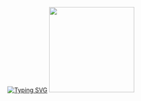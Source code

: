 <body id="main" background=orange>
  <div id="header" align="center">
    <a href="https://git.io/typing-svg"><img src="https://readme-typing-svg.demolab.com?  font=Unna&weight=900&size=24&pause=1000&color=000000&&center=true&vCenter=true&width=435&lines=Hi+everyone%2C+my+name+is+Roman!" alt="Typing SVG" /></a>
    <img src="https://media4.giphy.com/media/vLlpbDafjgHystuJ0a/giphy.gif?cid=ecf05e47ihm9hnp3iy077xnsux8pxtph5qjyd8olai6qfkkh&ep=v1_gifs_related&rid=giphy.gif&ct=s" width="200" />
  </div>
</body>
